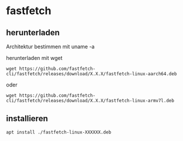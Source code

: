 # fastfetch
## herunterladen

Architektur bestimmen mit
    uname -a
    
herunterladen mit wget

    wget https://github.com/fastfetch-cli/fastfetch/releases/download/X.X.X/fastfetch-linux-aarch64.deb
    
oder
    
    wget https://github.com/fastfetch-cli/fastfetch/releases/download/X.X.X/fastfetch-linux-armv7l.deb

## installieren

    apt install ./fastfetch-linux-XXXXXX.deb
    
